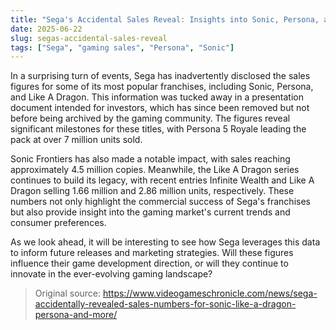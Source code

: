 ```yaml
---
title: "Sega's Accidental Sales Reveal: Insights into Sonic, Persona, and Like A Dragon"
date: 2025-06-22
slug: segas-accidental-sales-reveal
tags: ["Sega", "gaming sales", "Persona", "Sonic"]
---
```


In a surprising turn of events, Sega has inadvertently disclosed the sales figures for some of its most popular franchises, including Sonic, Persona, and Like A Dragon. This information was tucked away in a presentation document intended for investors, which has since been removed but not before being archived by the gaming community. The figures reveal significant milestones for these titles, with Persona 5 Royale leading the pack at over 7 million units sold.

Sonic Frontiers has also made a notable impact, with sales reaching approximately 4.5 million copies. Meanwhile, the Like A Dragon series continues to build its legacy, with recent entries Infinite Wealth and Like A Dragon selling 1.66 million and 2.86 million units, respectively. These numbers not only highlight the commercial success of Sega's franchises but also provide insight into the gaming market's current trends and consumer preferences.

As we look ahead, it will be interesting to see how Sega leverages this data to inform future releases and marketing strategies. Will these figures influence their game development direction, or will they continue to innovate in the ever-evolving gaming landscape? 

> Original source: https://www.videogameschronicle.com/news/sega-accidentally-revealed-sales-numbers-for-sonic-like-a-dragon-persona-and-more/